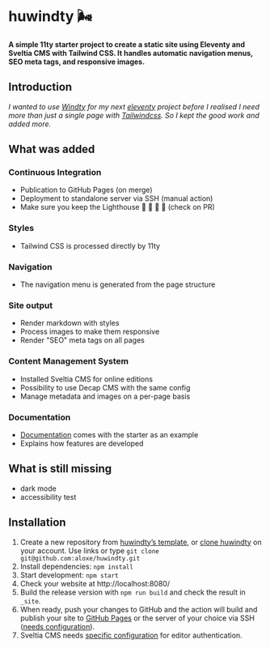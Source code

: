 # huwindty 🌬️
**A simple 11ty starter project to create a static site using Eleventy and Sveltia CMS with Tailwind CSS. It handles automatic navigation menus, SEO meta tags, and responsive images.**

## Introduction

*I wanted to use [Windty](https://github.com/distantcam/windty/) for my next [eleventy](https://www.11ty.dev/) project before I realised I need more than just a single page with [Tailwindcss](https://tailwindcss.com/). So I kept the good work and added more.*

## What was added
### Continuous Integration
- Publication to GitHub Pages (on merge)
- Deployment to standalone server via SSH (manual action)
- Make sure you keep the Lighthouse 💯 💯 💯 💯 (check on PR)
### Styles
- Tailwind CSS is processed directly by 11ty
### Navigation
- The navigation menu is generated from the page structure
### Site output
- Render markdown with styles
- Process images to make them responsive
- Render "SEO" meta tags on all pages
### Content Management System
- Installed Sveltia CMS for online editions
- Possibility to use Decap CMS with the same config
- Manage metadata and images on a per-page basis
### Documentation
- [Documentation](https://aloxe.github.io/huwindty/documentation/) comes with the starter as an example
- Explains how features are developed

## What is still missing
- dark mode
- accessibility test

## Installation
1. Create a new repository from [huwindty’s template](https://github.com/aloxe/huwindty/generate), or [clone huwindty](https://docs.github.com/en/free-pro-team@latest/github/creating-cloning-and-archiving-repositories/cloning-a-repository) on your account. Use links or type `git clone git@github.com:aloxe/huwindty.git`
2. Install dependencies: `npm install`
3. Start development: `npm start`
4. Check your website at http://localhost:8080/
5. Build the release version with `npm run build` and check the result in `_site`.
6. When ready, push your changes to GitHub and the action will build and publish your site to [GitHub Pages](https://docs.github.com/en/free-pro-team@latest/github/working-with-github-pages) or the server of your choice via SSH ([needs configuration](https://aloxe.github.io/huwindty/documentation/ci/)).
7. Sveltia CMS needs [specific configuration](https://aloxe.github.io/huwindty/documentation/cms/) for editor authentication.
